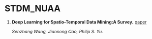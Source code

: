 # STDM_NUAA
1. **Deep Learning for Spatio-Temporal Data Mining:A Survey.** [paper](https://./paper/STDM.pdf)

    *Senzhang Wang, Jiannong Cao, Philip S. Yu.* 

<!-- 1. **Locally Balanced Inductive Matrix Completion for Demand-Supply Inference in Stationless Bike-Sharing Systems.** [paper](https://./paper/STDM.pdf)
